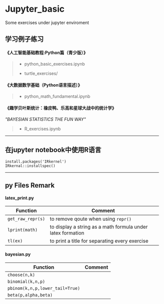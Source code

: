 # Jupyter_basic
Some exercises under jupyter enviroment

## 学习例子练习
#### 《人工智能基础教程:Python篇（青少版）》
> - python_basic_exercises.ipynb
>
> - turtle_exercises/

#### 《大数据数学基础（Python语言描述）》
> - python_math_fundamental.ipynb

#### 《趣学贝叶斯统计：橡皮鸭、乐高和星球大战中的统计学》
*"BAYESIAN STATISTICS THE FUN WAY"*
> - R_exercises.ipynb 

---

## 在jupyter notebook中使用R语言
```terminal
install.packages('IRkernel')
IRkernal::installspec()
```

---

## py Files Remark
#### latex_print.py
| Function | Comment |
| -------- | ------- |
| `get_raw_repr(s)` | to remove qoute when using `repr()` |
| `lprint(math)` | to display a string as a math formula under latex formation |
| `tl(ex)` | to print a title for separating every exercise |

#### bayesian.py
| Function | Comment |
| -------- | ------- |
| `choose(n,k)` | |
| `binomial(k,n,p)` | |
| `pbinom(k,n,p,lower_tail=True)` | |
| `beta(p,alpha,beta)` | |


